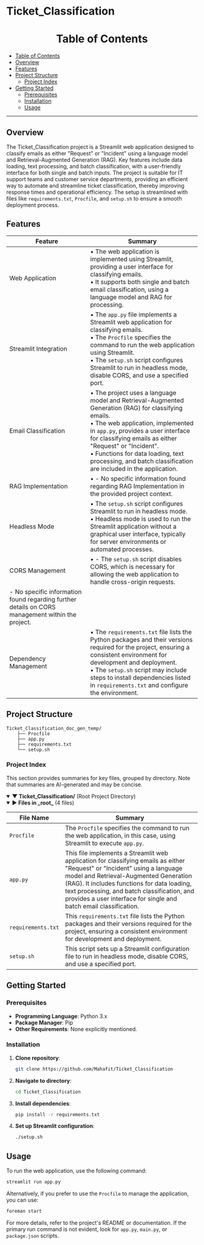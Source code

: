 # Ticket_Classification

<div align="center">
  <h1>Table of Contents</h1>
</div>

- [Table of Contents](#table-of-contents)
- [Overview](#overview)
- [Features](#features)
- [Project Structure](#project-structure)
  - [Project Index](#project-index)
- [Getting Started](#getting-started)
  - [Prerequisites](#prerequisites)
  - [Installation](#installation)
  - [Usage](#usage)

---

## Overview

The Ticket_Classification project is a Streamlit web application designed to classify emails as either "Request" or "Incident" using a language model and Retrieval-Augmented Generation (RAG). Key features include data loading, text processing, and batch classification, with a user-friendly interface for both single and batch inputs. The project is suitable for IT support teams and customer service departments, providing an efficient way to automate and streamline ticket classification, thereby improving response times and operational efficiency. The setup is streamlined with files like `requirements.txt`, `Procfile`, and `setup.sh` to ensure a smooth deployment process.

## Features

| Feature          | Summary                                                      |
|------------------|--------------------------------------------------------------|
| Web Application | • The web application is implemented using Streamlit, providing a user interface for classifying emails.<br>• It supports both single and batch email classification, using a language model and RAG for processing. |
| Streamlit Integration | • The `app.py` file implements a Streamlit web application for classifying emails.<br>• The `Procfile` specifies the command to run the web application using Streamlit.<br>• The `setup.sh` script configures Streamlit to run in headless mode, disable CORS, and use a specified port. |
| Email Classification | • The project uses a language model and Retrieval-Augmented Generation (RAG) for classifying emails.<br>• The web application, implemented in `app.py`, provides a user interface for classifying emails as either "Request" or "Incident".<br>• Functions for data loading, text processing, and batch classification are included in the application. |
| RAG Implementation | • - No specific information found regarding RAG Implementation in the provided project context. |
| Headless Mode | • The `setup.sh` script configures Streamlit to run in headless mode.<br>• Headless mode is used to run the Streamlit application without a graphical user interface, typically for server environments or automated processes. |
| CORS Management | • - The `setup.sh` script disables CORS, which is necessary for allowing the web application to handle cross-origin requests.
- No specific information found regarding further details on CORS management within the project. |
| Dependency Management | • The `requirements.txt` file lists the Python packages and their versions required for the project, ensuring a consistent environment for development and deployment.<br>• The `setup.sh` script may include steps to install dependencies listed in `requirements.txt` and configure the environment. |


## Project Structure

```text
Ticket_Classification_doc_gen_temp/
    ├── Procfile
    ├── app.py
    ├── requirements.txt
    └── setup.sh
```

### Project Index

This section provides summaries for key files, grouped by directory. Note that summaries are AI-generated and may be concise.

<details open><summary><strong>▼ Ticket_Classification/</strong> (Root Project Directory)</summary>

<details open><summary>  <strong>► Files in _root_</strong> (4 files)</summary>

  | File Name | Summary |
  |-----------|---------|
  | `Procfile` | The `Procfile` specifies the command to run the web application, in this case, using Streamlit to execute `app.py`. |
  | `app.py` | This file implements a Streamlit web application for classifying emails as either "Request" or "Incident" using a language model and Retrieval-Augmented Generation (RAG). It includes functions for data loading, text processing, and batch classification, and provides a user interface for single and batch email classification. |
  | `requirements.txt` | This `requirements.txt` file lists the Python packages and their versions required for the project, ensuring a consistent environment for development and deployment. |
  | `setup.sh` | This script sets up a Streamlit configuration file to run in headless mode, disable CORS, and use a specified port. |
</details>


</details>


## Getting Started

### Prerequisites
- **Programming Language**: Python 3.x
- **Package Manager**: Pip
- **Other Requirements**: None explicitly mentioned.

### Installation
1. **Clone repository**:
   ```sh
   git clone https://github.com/Mahafit/Ticket_Classification
   ```

2. **Navigate to directory**:
   ```sh
   cd Ticket_Classification
   ```

3. **Install dependencies**:
   ```sh
   pip install -r requirements.txt
   ```

4. **Set up Streamlit configuration**:
   ```sh
   ./setup.sh
   ```

## Usage
To run the web application, use the following command:
```sh
streamlit run app.py
```

Alternatively, if you prefer to use the `Procfile` to manage the application, you can use:
```sh
foreman start
```

For more details, refer to the project's README or documentation. If the primary run command is not evident, look for `app.py`, `main.py`, or `package.json` scripts.
